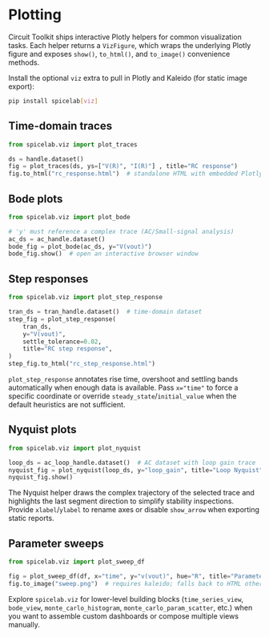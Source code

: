 # Plotting

Circuit Toolkit ships interactive Plotly helpers for common visualization tasks. Each helper
returns a `VizFigure`, which wraps the underlying Plotly figure and exposes
`show()`, `to_html()`, and `to_image()` convenience methods.

Install the optional ``viz`` extra to pull in Plotly and Kaleido (for static image
export):

```bash
pip install spicelab[viz]
```

## Time-domain traces
```python
from spicelab.viz import plot_traces

ds = handle.dataset()
fig = plot_traces(ds, ys=["V(R)", "I(R)"] , title="RC response")
fig.to_html("rc_response.html")  # standalone HTML with embedded Plotly figure
```

## Bode plots
```python
from spicelab.viz import plot_bode

# 'y' must reference a complex trace (AC/Small-signal analysis)
ac_ds = ac_handle.dataset()
bode_fig = plot_bode(ac_ds, y="V(vout)")
bode_fig.show()  # open an interactive browser window
```

## Step responses
```python
from spicelab.viz import plot_step_response

tran_ds = tran_handle.dataset()  # time-domain dataset
step_fig = plot_step_response(
	tran_ds,
	y="V(vout)",
	settle_tolerance=0.02,
	title="RC step response",
)
step_fig.to_html("rc_step_response.html")
```

`plot_step_response` annotates rise time, overshoot and settling bands automatically when
enough data is available. Pass `x="time"` to force a specific coordinate or override
`steady_state`/`initial_value` when the default heuristics are not sufficient.

## Nyquist plots
```python
from spicelab.viz import plot_nyquist

loop_ds = ac_loop_handle.dataset()  # AC dataset with loop gain trace
nyquist_fig = plot_nyquist(loop_ds, y="loop_gain", title="Loop Nyquist")
nyquist_fig.show()
```

The Nyquist helper draws the complex trajectory of the selected trace and highlights the
last segment direction to simplify stability inspections. Provide `xlabel`/`ylabel` to
rename axes or disable `show_arrow` when exporting static reports.

## Parameter sweeps
```python
from spicelab.viz import plot_sweep_df

fig = plot_sweep_df(df, x="time", y="v(vout)", hue="R", title="Parameter sweep")
fig.to_image("sweep.png")  # requires kaleido; falls back to HTML otherwise
```

Explore ``spicelab.viz`` for lower-level building blocks (`time_series_view`, `bode_view`,
`monte_carlo_histogram`, `monte_carlo_param_scatter`, etc.) when you want to assemble
custom dashboards or compose multiple views manually.
